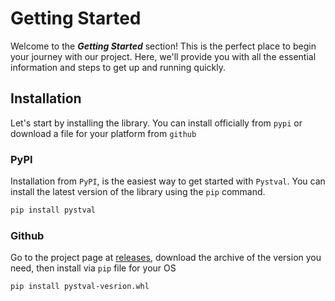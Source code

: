 # Getting Started

Welcome to the ***Getting Started*** section! This is the perfect place to begin your journey with our project. Here, we'll provide you with all the essential information and steps to get up and running quickly.

## Installation
Let's start by installing the library. You can install officially from `pypi` or download a file for your platform from `github`

### PyPI

Installation from `PyPI`, is the easiest way to get started with `Pystval`. You can install the latest version of the library using the `pip` command.

```bash
pip install pystval
```

### Github

Go to the project page at [releases](https://github.com/m62624/pystval/releases), download the archive of the version you need, then install via `pip` file for your OS

```bash
pip install pystval-vesrion.whl
```


